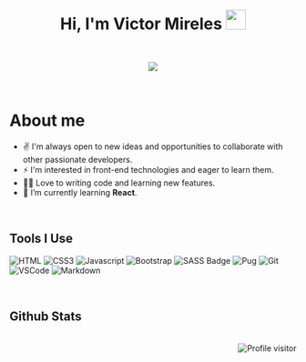 <!-- ### Hi there 👋 -->
<h1 align="center">Hi, I'm Victor Mireles </b><img src="https://media.giphy.com/media/hvRJCLFzcasrR4ia7z/giphy.gif" width="35"></h1>

<br>

<p align="center">
  <a href="https://github.com/Ratheshan03/readme-typing-svg">
    <img src="https://readme-typing-svg.herokuapp.com?lines=Computer+and+Systems+Engineer;Self-taught+Front-End+Developer;I+love+learning+new+things+every+day&center=true&width=500&height=50&color=FB2576">
  </a>
</p>

<br>

<!-- About Section -->
# About me
  - ✌️ I'm always open to new ideas and opportunities to collaborate with other passionate developers. <br>
  - ⚡ I'm interested in front-end technologies and eager to learn them.<br>
  - 👩‍💻 Love to writing code and learning new features.<br>
  - 🌱 I’m currently learning **React**.

<br>

## <b>Tools I Use</b>
![HTML](https://img.shields.io/badge/HTML5-E34F26?style=for-the-badge&logo=html5&logoColor=white)
![CSS3](https://img.shields.io/badge/CSS3-1572B6?style=for-the-badge&logo=css3&logoColor=white)
![Javascript](https://img.shields.io/badge/Javascript-F0DB4F?style=for-the-badge&labelColor=black&logo=javascript&logoColor=F0DB4F)
![Bootstrap](https://img.shields.io/badge/Bootstrap-563D7C?style=for-the-badge&logo=bootstrap&logoColor=white)
![SASS Badge](https://img.shields.io/badge/Sass-CC6699?style=for-the-badge&logo=sass&logoColor=white)
![Pug](https://img.shields.io/badge/Pug-FFF?style=for-the-badge&logo=pug&logoColor=A86454)
![Git](https://img.shields.io/badge/Git-F05032?style=for-the-badge&logo=git&logoColor=white)
![VSCode](https://img.shields.io/badge/Visual_Studio-0078d7?style=for-the-badge&logo=visual%20studio&logoColor=white)
![Markdown](https://img.shields.io/badge/Markdown-000000?style=for-the-badge&logo=markdown&logoColor=white)

<br>
<!-- <hr>
<br> -->

## <b>Github Stats</b>
<!-- <br> -->
<!-- <p align="center">
  <a href="https://github.com/Linen220">
    <img src="https://github-readme-streak-stats.herokuapp.com/?user=Linen220&theme=radical&border=7F3FBF&background=0D1117" alt="Saif's GitHub streak"/>
  </a>
</p>

<p align="center">
  <a href="https://github.com/Linen220">
    <img src="https://github-profile-summary-cards.vercel.app/api/cards/profile-details?username=Linen220&theme=radical" alt="Al Siam's GitHub Contribution"/>
  </a>
</p> -->

<!-- <a> 
    <a href="https://github.com/Linen220"><img alt="Linen's Github Stats" src="https://denvercoder1-github-readme-stats.vercel.app/api?username=Linen220&show_icons=true&count_private=true&theme=react&border_color=6D67E4&bg_color=0D1117&title_color=F85D7F&icon_color=F8D866" height="192px" width="49.5%"/></a>
  <a href="https://github.com/Linen220"><img alt="Linen's Top Languages" src="https://denvercoder1-github-readme-stats.vercel.app/api/top-langs/?username=Linen220&langs_count=8&layout=compact&theme=react&border_color=6D67E4&bg_color=0D1117&title_color=F85D7F&icon_color=F8D866" height="192px" width="49.5%"/></a>
  <br/>
</a> -->

<!-- ![Linen's Graph](https://github-readme-activity-graph.cyclic.app/graph?username=Linen220&custom_title=Linen's%20GitHub%20Activity%20Graph&bg_color=0D1117&color=6D67E4&line=6D67E4&point=6D67E4&area_color=FFFFFF&title_color=FFFFFF&area=true) -->
<br>

<a href="https://komarev.com/ghpvc/?username=Linen220">
  <img align="right" src="https://komarev.com/ghpvc/?username=Linen220&label=Visitors&color=025464&style=flat" alt="Profile visitor" />
</a>
